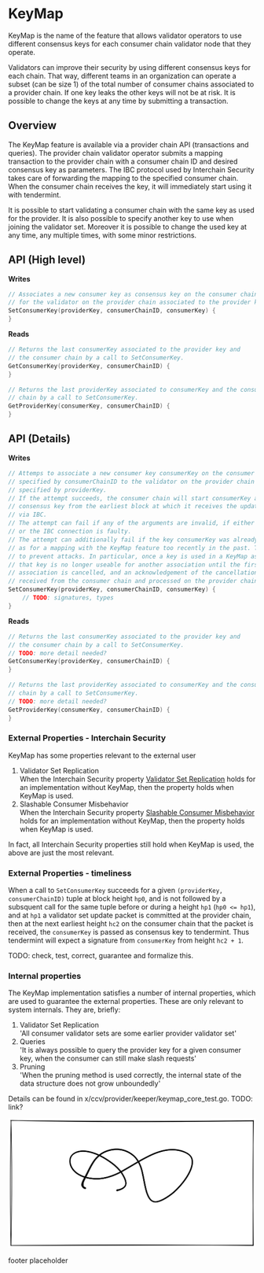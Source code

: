 # KeyMap

KeyMap is the name of the feature that allows validator operators to use different consensus keys for each consumer chain validator node that they operate.

Validators can improve their security by using different consensus keys for each chain. That way, different teams in an organization can operate a subset (can be size 1) of the total number of consumer chains associated to a provider chain. If one key leaks the other keys will not be at risk. It is possible to change the keys at any time by submitting a transaction.

## Overview

The KeyMap feature is available via a provider chain API (transactions and queries). The provider chain validator operator submits a mapping transaction to the provider chain with a consumer chain ID and desired consensus key as parameters. The IBC protocol used by Interchain Security takes care of forwarding the mapping to the specified consumer chain. When the consumer chain receives the key, it will immediately start using it with tendermint.

It is possible to start validating a consumer chain with the same key as used for the provider. It is also possible to specify another key to use when joining the validator set. Moreover it is possible to change the used key at any time, any multiple times, with some minor restrictions.

## API (High level)

**Writes**

```go
// Associates a new consumer key as consensus key on the consumer chain
// for the validator on the provider chain associated to the provider key.
SetConsumerKey(providerKey, consumerChainID, consumerKey) {
}
```

**Reads**


```go
// Returns the last consumerKey associated to the provider key and 
// the consumer chain by a call to SetConsumerKey.
GetConsumerKey(providerKey, consumerChainID) {
}
```

```go
// Returns the last providerKey associated to consumerKey and the consumer
// chain by a call to SetConsumerKey.
GetProviderKey(consumerKey, consumerChainID) {
}
```

## API (Details)

**Writes**

```go
// Attemps to associate a new consumer key consumerKey on the consumer chain
// specified by consumerChainID to the validator on the provider chain
// specified by providerKey.
// If the attempt succeeds, the consumer chain will start consumerKey as
// consensus key from the earliest block at which it receives the update
// via IBC.
// The attempt can fail if any of the arguments are invalid, if either chain
// or the IBC connection is faulty.
// The attempt can additionally fail if the key consumerKey was already used
// as for a mapping with the KeyMap feature too recently in the past. This is
// to prevent attacks. In particular, once a key is used in a KeyMap association
// that key is no longer useable for another association until the first
// association is cancelled, and an acknowledgement of the cancellation is
// received from the consumer chain and processed on the provider chain.
SetConsumerKey(providerKey, consumerChainID, consumerKey) {
    // TODO: signatures, types
}
```

**Reads**


```go
// Returns the last consumerKey associated to the provider key and 
// the consumer chain by a call to SetConsumerKey.
// TODO: more detail needed?
GetConsumerKey(providerKey, consumerChainID) {
}
```

```go
// Returns the last providerKey associated to consumerKey and the consumer
// chain by a call to SetConsumerKey.
// TODO: more detail needed?
GetProviderKey(consumerKey, consumerChainID) {
}
```

### External Properties - Interchain Security

KeyMap has some properties relevant to the external user

1. Validator Set Replication\
When the Interchain Security property [Validator Set Replication](https://github.com/cosmos/ibc/blob/main/spec/app/ics-028-cross-chain-validation/system_model_and_properties.md#system-properties) holds for an implementation without KeyMap, then the property holds when KeyMap is used.
2. Slashable Consumer Misbehavior\
When the Interchain Security property [Slashable Consumer Misbehavior](https://github.com/cosmos/ibc/blob/main/spec/app/ics-028-cross-chain-validation/system_model_and_properties.md#system-properties) holds for an implementation without KeyMap, then the property holds when KeyMap is used.

In fact, all Interchain Security properties still hold when KeyMap is used, the above are just the most relevant.

### External Properties - timeliness

When a call to `SetConsumerKey` succeeds for a given `(providerKey, consumerChainID)` tuple at block height `hp0`, and is not followed by a subsquent call for the same tuple before or during a height `hp1` (`hp0 <= hp1`), and at `hp1` a validator set update packet is committed at the provider chain, then at the next earliest height `hc2` on the consumer chain that the packet is received, the `consumerKey` is passed as consensus key to tendermint. Thus tendermint will expect a signature from `consumerKey` from height `hc2 + 1`. 

TODO: check, test, correct, guarantee and formalize this.

### Internal properties

The KeyMap implementation satisfies a number of internal properties, which are used to guarantee the external properties. These are only relevant to system internals. They are, briefly:

1. Validator Set Replication\
'All consumer validator sets are some earlier provider validator set'
2. Queries\
'It is always possible to query the provider key for a given consumer key, when the consumer can still make slash requests'
3. Pruning\
'When the pruning method is used correctly, the internal state of the data structure does not grow unboundedly'

Details can be found in x/ccv/provider/keeper/keymap_core_test.go. TODO: link?

![Dummy](./diagrams/dummy.png)

footer placeholder